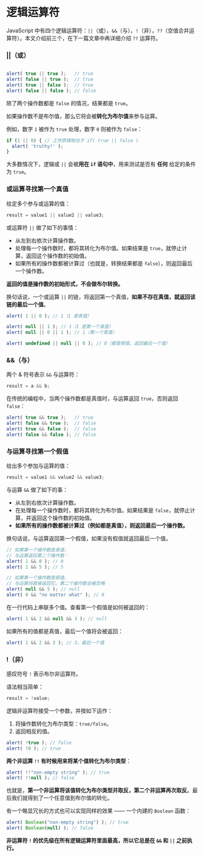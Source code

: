 # 逻辑运算符

JavaScript 中有四个逻辑运算符：`||`（或），`&&`（与），`!`（非），`??`（空值合并运算符）。本文介绍前三个，在下一篇文章中再详细介绍 `??` 运算符。

### ||（或）&#x20;

```javascript

alert( true || true );   // true
alert( false || true );  // true
alert( true || false );  // true
alert( false || false ); // false
```

除了两个操作数都是 `false` 的情况，结果都是 `true`。

如果操作数不是布尔值，那么它将会被**转化为布尔值**来参与运算。

例如，数字 `1` 被作为 `true` 处理，数字 `0` 则被作为 `false`：

```javascript
if (1 || 0) { // 工作原理相当于 if( true || false )
  alert( 'truthy!' );
}
```

大多数情况下，逻辑或 `||` 会被**用在 `if` 语句中**，用来测试是否有 **任何** 给定的条件为 `true`。

### 或运算寻找第一个真值

给定多个参与或运算的值：

```javascript
result = value1 || value2 || value3;
```

或运算符 `||` 做了如下的事情：

* 从左到右依次计算操作数。
* 处理每一个操作数时，都将其转化为布尔值。如果结果是 `true`，就停止计算，返回这个操作数的初始值。
* 如果所有的操作数都被计算过（也就是，转换结果都是 `false`），则返回最后一个操作数。

**返回的值是操作数的初始形式，不会做布尔转换。**

换句话说，一个或运算 `||` 的链，将返回第一个真值，**如果不存在真值，就返回该链的最后一个值**。

```javascript
alert( 1 || 0 ); // 1（1 是真值）

alert( null || 1 ); // 1（1 是第一个真值）
alert( null || 0 || 1 ); // 1（第一个真值）

alert( undefined || null || 0 ); // 0（都是假值，返回最后一个值）
```

### &&（与）

两个 & 符号表示 `&&` 与运算符：

```javascript
result = a && b;
```

在传统的编程中，当两个操作数都是真值时，与运算返回 `true`，否则返回 `false`：

```javascript
alert( true && true );   // true
alert( false && true );  // false
alert( true && false );  // false
alert( false && false ); // false
```

### 与运算寻找第一个假值

给出多个参加与运算的值：

```javascript
result = value1 && value2 && value3;
```

与运算 `&&` 做了如下的事：

* 从左到右依次计算操作数。
* 在处理每一个操作数时，都将其转化为布尔值。如果结果是 `false`，就停止计算，并返回这个操作数的初始值。
* **如果所有的操作数都被计算过（例如都是真值），则返回最后一个操作数。**

换句话说，与运算返回第一个假值，如果没有假值就返回最后一个值。

```javascript
// 如果第一个操作数是真值，
// 与运算返回第二个操作数：
alert( 1 && 0 ); // 0
alert( 1 && 5 ); // 5

// 如果第一个操作数是假值，
// 与运算将直接返回它。第二个操作数会被忽略
alert( null && 5 ); // null
alert( 0 && "no matter what" ); // 0
```

在一行代码上串联多个值。查看第一个假值是如何被返回的：

```javascript
alert( 1 && 2 && null && 3 ); // null
```

如果所有的值都是真值，最后一个值将会被返回：

```javascript
alert( 1 && 2 && 3 ); // 3，最后一个值
```

### !（非）

感叹符号 `!` 表示布尔非运算符。

语法相当简单：

```javascript
result = !value;
```

逻辑非运算符接受一个参数，并按如下运作：

1. 将操作数转化为布尔类型：`true/false`。
2. 返回相反的值。

```javascript
alert( !true ); // false
alert( !0 ); // true
```

**两个非运算 `!!` 有时候用来将某个值转化为布尔类型**：

```javascript
alert( !!"non-empty string" ); // true
alert( !!null ); // false
```

也就是，**第一个非运算将该值转化为布尔类型并取反，第二个非运算再次取反**。最后我们就得到了一个任意值到布尔值的转化。

有一个略显冗长的方式也可以实现同样的效果 —— 一个内建的 `Boolean` 函数：

```javascript
alert( Boolean("non-empty string") ); // true
alert( Boolean(null) ); // false
```

**非运算符 `!` 的优先级在所有逻辑运算符里面最高，所以它总是在 `&&` 和 `||` 之前执行。**
